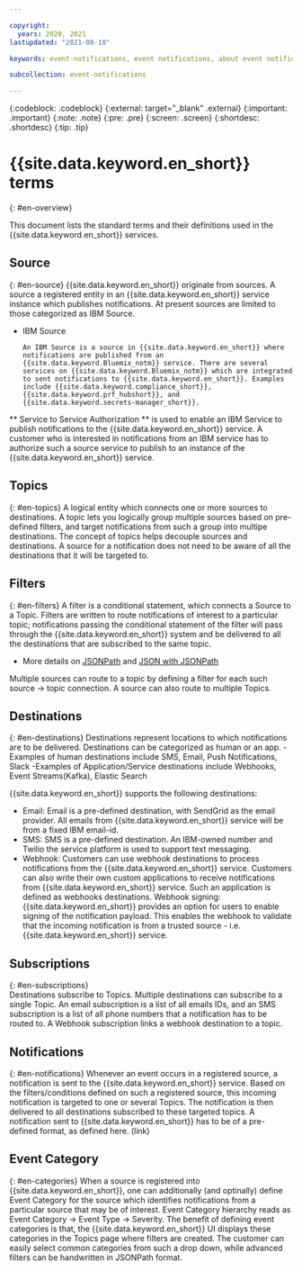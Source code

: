 ```yaml
---

copyright:
  years: 2020, 2021
lastupdated: "2021-08-18"

keywords: event-notifications, event notifications, about event notifications

subcollection: event-notifications

---
```


{:codeblock: .codeblock}
{:external: target="_blank" .external}
{:important: .important}
{:note: .note}
{:pre: .pre}
{:screen: .screen}
{:shortdesc: .shortdesc}
{:tip: .tip}


#  {{site.data.keyword.en_short}} terms
{: #en-overview}

This document lists the standard terms and their definitions used in the  {{site.data.keyword.en_short}}  services.

<!-- ![Overview](images/en-overview.png "Overview diagram"){: caption="Figure 1.{{site.data.keyword.en_short}} overview" caption-side="bottom"} -->

## Source
{: #en-source}
 {{site.data.keyword.en_short}} originate from sources. A source a registered entity in an {{site.data.keyword.en_short}} service instance which publishes notifications. At present sources are limited to those categorized as IBM Source.

- IBM Source

      An IBM Source is a source in {{site.data.keyword.en_short}} where notifications are published from an {{site.data.keyword.Bluemix_notm}} service. There are several services on {{site.data.keyword.Bluemix_notm}} which are integrated to sent notifications to {{site.data.keyword.en_short}}. Examples include {{site.data.keyword.compliance_short}}, {{site.data.keyword.prf_hubshort}}, and {{site.data.keyword.secrets-manager_short}}.  

** Service to Service Authorization ** is used to enable an IBM Service to publish notifications to the {{site.data.keyword.en_short}} service. A customer who is interested in notifications from an IBM service has to authorize such a source service to publish to an instance of the {{site.data.keyword.en_short}} service.      

## Topics
{: #en-topics}
A logical entity which connects one or more sources to destinations. A topic lets you logically group multiple sources based on pre-defined filters, and target notifications from such a group into multipe destinations.
The concept of topics helps decouple sources and destinations. A source for a notification does not need to be aware of all the destinations that it will be targeted to.

## Filters
{: #en-filters}
A filter is a conditional statement, which connects a Source to a Topic. Filters are written to route notifications of interest to a particular topic; notifications passing the conditional statement of the filter will pass through the {{site.data.keyword.en_short}} system and be delivered to all the destinations that are subscribed to the same topic.

   - More details on [JSONPath](https://jsonpath.com/) and [JSON with JSONPath](https://restfulapi.net/json-jsonpath/)

   Multiple sources can route to a topic by defining a filter for each such source -> topic connection.
   A source can also route to multiple Topics.



## Destinations
{: #en-destinations}
Destinations represent locations to which notifications are to be delivered. Destinations can be categorized as human or an app.
   -Examples of human destinations include SMS, Email, Push Notifications, Slack
   -Examples of Application/Service destinations include Webhooks, Event Streams(Kafka), Elastic Search

{{site.data.keyword.en_short}} supports the following destinations:
   - Email: Email is a pre-defined destination, with SendGrid as the email provider. All emails from {{site.data.keyword.en_short}} service will be from a fixed IBM email-id.
   - SMS: SMS is a pre-defined destination. An IBM-owned number and  Twilio the service platform is used to support text messaging.
   - Webhook: Customers can use webhook destinations to process notifications from the {{site.data.keyword.en_short}} service. Customers can also write their own custom applications to receive  notifications from {{site.data.keyword.en_short}} service. Such an application is defined as webhooks destinations.
   Webhook signing: {{site.data.keyword.en_short}} provides an option for users to enable signing of the notification payload. This enables the webhook to validate that the incoming notification is from a trusted source - i.e. {{site.data.keyword.en_short}} service.

## Subscriptions
{: #en-subscriptions}  
Destinations subscribe to Topics. Multiple destinations can subscribe to a single Topic.
An email subscription is a list of all emails IDs, and an SMS subscription is a list of all phone numbers that a notification has to be routed to. A Webhook subscription links a webhook destination to a topic.


## Notifications
{: #en-notifications}
Whenever an event occurs in a registered source, a notification is sent to the {{site.data.keyword.en_short}} service. Based on the filters/conditions defined on such a registered source, this incoming notification is targeted to one or several Topics. The notification is then delivered to all destinations subscribed to these targeted topics. A notification sent to {{site.data.keyword.en_short}} has to be of a pre-defined format, as defined here. (link)

## Event Category
{: #en-categories}
When a source is registered into {{site.data.keyword.en_short}}, one can additionally (and optinally) define Event Category for the source which identifies notifications from a particular source that may be of interest. Event Category hierarchy reads as Event Category -> Event Type -> Severity.
The benefit of defining event categories is that, the {{site.data.keyword.en_short}} UI displays these categories in the Topics page where filters are created. The customer can easily select common categories from such a drop down, while advanced filters can be handwritten in JSONPath format.
